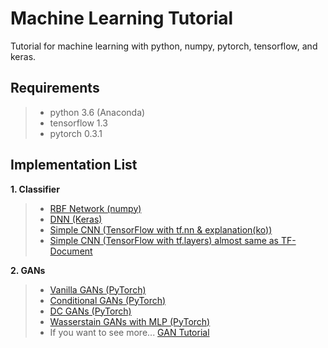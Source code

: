 # Machine Learning Tutorial
Tutorial for machine learning with python, numpy, pytorch, tensorflow, and keras.

## Requirements
>* python 3.6 (Anaconda)
>* tensorflow 1.3
>* pytorch 0.3.1

## Implementation List
**1. Classifier**
>* [RBF Network (numpy)](https://github.com/Yangyangii/MachineLearningTutorial/blob/master/Numpy/RBF-Network-with-Kmeans-clustering.ipynb)
>* [DNN (Keras)](https://github.com/Yangyangii/MachineLearningTutorial/blob/master/Keras/Keras-Tutorial.ipynb)
>* [Simple CNN (TensorFlow with tf.nn & explanation(ko))](https://github.com/Yangyangii/MachineLearningTutorial/blob/master/TensorFlow/CNN-Tutorial(tf.nn)%2B%EC%84%A4%EB%AA%85.ipynb)
>* [Simple CNN (TensorFlow with tf.layers) almost same as TF-Document](https://github.com/Yangyangii/MachineLearningTutorial/blob/master/TensorFlow/CNN-Tutorial(tf.layers).ipynb)


**2. GANs**
>* [Vanilla GANs (PyTorch)](https://github.com/Yangyangii/MachineLearningTutorial/blob/master/PyTorch/Simple_GANs.ipynb)
>* [Conditional GANs (PyTorch)](https://github.com/Yangyangii/MachineLearningTutorial/blob/master/PyTorch/Conditional_GANs.ipynb)
>* [DC GANs (PyTorch)](https://github.com/Yangyangii/MachineLearningTutorial/blob/master/PyTorch/DCGAN.ipynb)
>* [Wasserstain GANs with MLP (PyTorch)](https://github.com/Yangyangii/MachineLearningTutorial/blob/master/PyTorch/W-GAN(MLP).ipynb)
>* If you want to see more... [GAN Tutorial](https://github.com/Yangyangii/GAN-Tutorial)
